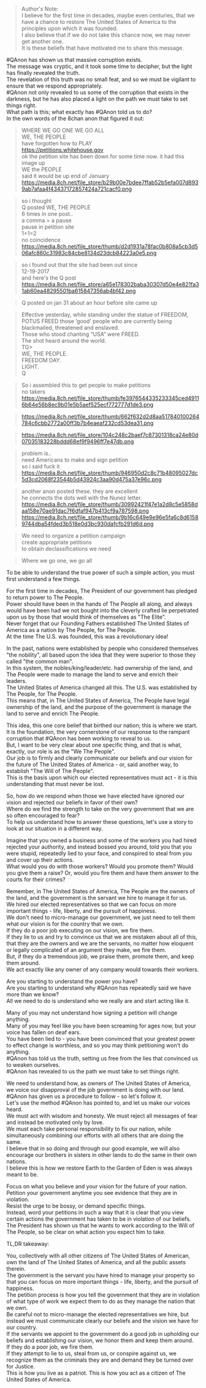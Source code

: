 >Author's Note:  
>I believe for the first time in decades, maybe even centuries, that we have a chance to restore The United States of America to the principles upon which it was founded.  
>I also believe that if we do not take this chance now, we may never get another one.  
>It is these beliefs that have motivated me to share this message.  
  
  
#QAnon has shown us that massive corruption exists.  
The message was cryptic, and it took some time to decipher, but the light has finally revealed the truth.  
The revelation of this truth was no small feat, and so we must be vigilant to ensure that we respond appropriately.  
#QAnon not only revealed to us some of the corruption that exists in the darkness, but he has also placed a light on the path we must take to set things right.  
What path is this; what exactly has #QAnon told us to do?  
In the own words of the 8chan anon that figured it out:  
  
>WHERE WE GO ONE WE GO ALL  
>WE, THE PEOPLE  
>have forgotten how to PLAY  
>https://petitions.whitehouse.gov  
>ok the petition site has been down for some time now. it had this image up  
>WE the PEOPLE  
>said it would be up end of January  
>https://media.8ch.net/file_store/b29b00e7bdee7ffab52b5efa007d8939ab7afaa4f43437172857424a721cacf0.png  
  
>so i thought  
>Q posted WE, THE PEOPLE  
>6 times in one post..  
>a comma = a pause  
>pause in petition site  
>1+1=2  
>no coincidence  
>https://media.8ch.net/file_store/thumb/d2d1931a78fac0b808a5cb3d506afc860c31983c84cbe8134d23dcb84223a0e5.png  
  
>so i found out that the site had been out since  
>12-19-2017  
>and here's the Q post  
>https://media.8ch.net/file_store/a65e178302baba30307d50e4e821fa31ab60ea48295501ba615847356ab4bf42.png  
  
>Q posted on jan 31 about an hour before site came up  
  
> Effective yesterday, while standing under the statue of FREEDOM, POTUS FREED those ‘good’ people who are currently being blackmailed, threatened and enslaved.  
> Those who stood chanting “USA” were FREED.  
> The shot heard around the world.  
> TG>  
> WE, THE PEOPLE.  
> FREEDOM DAY.  
> LIGHT.  
> Q  
  
>So i assembled this to get people to make petitions  
>no takers  
>https://media.8ch.net/file_store/thumb/fe3976544335233345ced49116b64e56b8ec9b01e5b5aef525ecf772777d1de3.png  
  
>https://media.8ch.net/file_store/thumb/662f632d2d8aa517840100264784c6cbb2772a00ff3b7b4eaeaf232cd53dea31.png  
  
>https://media.8ch.net/file_store/104c248c2baef7c87301318ca24e80d07035183228bddd68ef9f9496ff7e47db.png  
  
>problem is..  
>need Americans to make and sign petition  
>so i said fuck it  
>https://media.8ch.net/file_store/thumb/946950d2c8c71b48095027dc5d3cd2068f23544b5d43924c3aa90d475a37e96c.png  
  
>another anon posted these. they are excellent  
>he connects the dots well with the Nunez letter.  
>https://media.8ch.net/file_store/thumb/30992421f47e1a2d8c5e5858daa158e70ae91dac7f6dfaf947b413cf9a787598.png  
>https://media.8ch.net/file_store/thumb/9b16c649e9e96e5fa6c8d61589744dba54fded3b518e0d3bc930dafcfb291d6d.png  
  
>We need to organize a petition campaign  
>create appropriate petitions  
>to obtain declassifications we need  
  
>Where we go one, we go all  
  
  
To be able to understand the true power of such a simple action, you must first understand a few things.  
  
For the first time in decades, The President of our government has pledged to return power to The People.  
Power should have been in the hands of The People all along, and always would have been had we not bought into the cleverly crafted lie perpetrated upon us by those that would think of themselves as "The Elite".  
Never forget that our Founding Fathers established The United States of America as a nation by The People, for The People.  
At the time The U.S. was founded, this was a revolutionary idea!  
  
In the past, nations were established by people who considered themselves "the nobility", all based upon the idea that they were superior to those they called "the common man".  
In this system, the nobles/king/leader/etc. had ownership of the land, and The People were made to manage the land to serve and enrich their leaders.  
The United States of America changed all this. The U.S. was established by The People, for The People.  
This means that, in The United States of America, The People have legal ownership of the land, and the purpose of the government is manage the land to serve and enrich The People.  
  
This idea, this one core belief that birthed our nation; this is where we start.  
It is the foundation, the very cornerstone of our response to the rampant corruption that #QAnon has been working to reveal to us.  
But, I want to be very clear about one specific thing, and that is what, exactly, our role is as the "We The People".  
Our job is to firmly and clearly communicate our beliefs and our vision for the future of The United States of America - or, said another way, to establish "The Will of The People".  
This is the basis upon which our elected representatives must act - it is this understanding that must never be lost.  
  
So, how do we respond when those we have elected have ignored our vision and rejected our beliefs in favor of their own?  
Where do we find the strength to take on the very government that we are so often encouraged to fear?  
To help us understand how to answer these questions, let's use a story to look at our situation in a different way.  
  
Imagine that you owned a business and some of the workers you had hired rejected your authority, and instead bossed you around, told you that you were stupid, repeatedly lied to your face, and conspired to steal from you and cover up their actions.  
What would you do with those workers? Would you promote them? Would you give them a raise? Or, would you fire them and have them answer to the courts for their crimes?  
  
Remember, in The United States of America, The People are the owners of the land, and the government is the servant we hire to manage it for us.  
We hired our elected representatives so that we can focus on more important things - life, liberty, and the pursuit of happiness.  
We don't need to micro-manage our government, we just need to tell them what our vision is for the country that we own.  
If they do a poor job executing on our vision, we fire them.  
If they lie to us and try to convince us that we are mistaken about all of this, that they are the owners and we are the servants, no matter how eloquent or legally complicated of an argument they make, we fire them.  
But, if they do a tremendous job, we praise them, promote them, and keep them around.  
We act exactly like any owner of any company would towards their workers.  
  
Are you starting to understand the power you have?  
Are you starting to understand why #QAnon has repeatedly said we have more than we know?  
All we need to do is understand who we really are and start acting like it.  
  
Many of you may not understand how signing a petition will change anything.  
Many of you may feel like you have been screaming for ages now, but your voice has fallen on deaf ears.  
You have been lied to - you have been convinced that your greatest power to effect change is worthless, and so you may think petitioning won't do anything.  
#QAnon has told us the truth, setting us free from the lies that convinced us to weaken ourselves.  
#QAnon has revealed to us the path we must take to set things right.  
  
We need to understand how, as owners of The United States of America, we voice our disapproval of the job government is doing with our land.  
#QAnon has given us a procedure to follow - so let's follow it.  
Let's use the method #QAnon has pointed to, and let us make our voices heard.  
We must act with wisdom and honesty. We must reject all messages of fear and instead be motivated only by love.  
We must each take personal responsibility to fix our nation, while simultaneously combining our efforts with all others that are doing the same.  
I believe that in so doing and through our good example, we will also encourage our brothers in sisters in other lands to do the same in their own nations.  
I believe this is how we restore Earth to the Garden of Eden is was always meant to be.  
  
Focus on what you believe and your vision for the future of your nation.  
Petition your government anytime you see evidence that they are in violation.  
Resist the urge to be bossy, or demand specific things.  
Instead, word your petitions in such a way that it is clear that you view certain actions the government has taken to be in violation of our beliefs.  
The President has shown us that he wants to work according to the Will of The People, so be clear on what action you expect him to take.  
  
TL,DR takeaway:  
  
You, collectively with all other citizens of The United States of American, own the land of The United States of America, and all the public assets therein.  
The government is the servant you have hired to manage your property so that you can focus on more important things - life, liberty, and the pursuit of happiness.  
The petition process is how you tell the government that they are in violation of what type of work we expect them to do as they manage the nation that we own.  
Be careful not to micro-manage the elected representatives we hire, but instead we must communicate clearly our beliefs and the vision we have for our country.  
If the servants we appoint to the government do a good job in upholding our beliefs and establishing our vision, we honor them and keep them around.  
If they do a poor job, we fire them.  
If they attempt to lie to us, steal from us, or conspire against us, we recognize them as the criminals they are and demand they be turned over for Justice.  
This is how you live as a patriot. This is how you act as a citizen of The United States of America.
